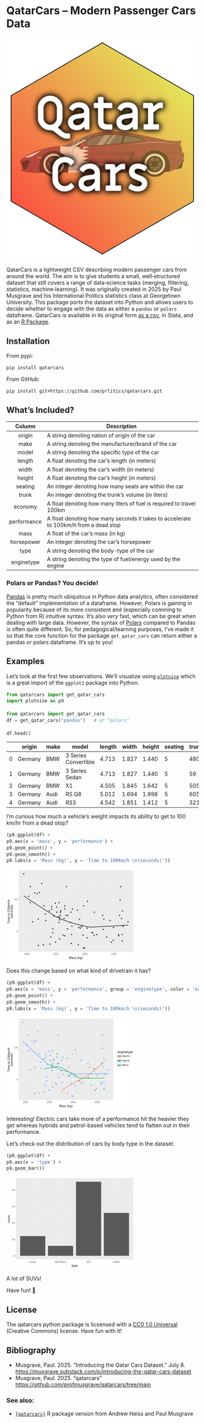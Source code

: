 

# QatarCars – Modern Passenger Cars Data

<img src="qatarcars_hex.png" data-fig-align="center" />

QatarCars is a lightweight CSV describing modern passenger cars from
around the world. The aim is to give students a small, well‑structured
dataset that still covers a range of data‑science tasks (merging,
filtering, statistics, machine‑learning). It was originally created in
2025 by Paul Musgrave and his International Politics statistics class at
Georgetown University. This package ports the dataset into Python and
allows users to decide whether to engage with the data as either a
`pandas` or `polars` dataframe. QatarCars is available in its original
form [as a csv](https://github.com/profmusgrave/qatarcars/tree/main), in
Stata, and as an [R Package](https://andrewheiss.github.io/qatarcars/).

## Installation

From pypi:

``` {bash}
pip install qatarcars
```

From GitHub:

``` {bash}
pip install git+https://github.com/prlitics/qatarcars.git
```

## What’s Included?

| Column | Description |
|:--:|----|
| origin | A string denoting nation of origin of the car |
| make | A string denoting the manufacturer/brand of the car |
| model | A string denoting the specific type of the car |
| length | A float denoting the car’s length (in meters) |
| width | A float denoting the car’s width (in meters) |
| height | A float denoting the car’s height (in meters) |
| seating | An integer denoting how many seats are within the car |
| trunk | An integer denoting the trunk’s volume (in liters) |
| economy | A float denoting how many liters of fuel is required to travel 100km |
| performance | A float denoting how many seconds it takes to accelerate to 100km/h from a dead stop |
| mass | A float of the car’s mass (in kg) |
| horsepower | An integer denoting the car’s horsepower |
| type | A string denoting the body-type of the car |
| enginetype | A string denoting the type of fuel/energy used by the engine |

### Polars or Pandas? You decide!

[Pandas](https://pandas.pydata.org/) is pretty much ubiquitous in Python
data analytics, often considered the “default” implementation of a
dataframe. However, Polars is gaining in popularity because of its more
consistent and (especially comming to Python from R) intuitive syntax.
It’s also *very* fast, which can be great when dealing with large data.
However, the syntax of
[Polars](https://docs.pola.rs/api/python/stable/reference/index.html)
compared to Pandas is often quite different. So, for
pedagogical/learning purposes, I’ve made it so that the core function
for the package `get_qatar_cars` can return either a pandas or polars
dataframe. It’s up to you!

## Examples

Let’s look at the first few observations. We’ll visualize using
[`plotnine`](https://plotnine.org/) which is a great import of the
`ggplot2` package into Python.

``` python
from qatarcars import get_qatar_cars
import plotnine as p9

from qatarcars import get_qatar_cars
df = get_qatar_cars("pandas")   # or "polars"

df.head()
```

<div>
<style scoped>
    .dataframe tbody tr th:only-of-type {
        vertical-align: middle;
    }
&#10;    .dataframe tbody tr th {
        vertical-align: top;
    }
&#10;    .dataframe thead th {
        text-align: right;
    }
</style>

|  | origin | make | model | length | width | height | seating | trunk | economy | horsepower | price | mass | performance | type | enginetype |
|----|----|----|----|----|----|----|----|----|----|----|----|----|----|----|----|
| 0 | Germany | BMW | 3 Series Convertible | 4.713 | 1.827 | 1.440 | 5 | 480 | 11.8 | 184 | 190300 | 1777 | 5.8 | Coupe | Petrol |
| 1 | Germany | BMW | 3 Series Sedan | 4.713 | 1.827 | 1.440 | 5 | 59 | 7.6 | 386 | 164257 | 1653 | 4.3 | Sedan | Petrol |
| 2 | Germany | BMW | X1 | 4.505 | 1.845 | 1.642 | 5 | 505 | 6.6 | 313 | 264000 | 1701 | 5.4 | SUV | Petrol |
| 3 | Germany | Audi | RS Q8 | 5.012 | 1.694 | 1.998 | 5 | 605 | 12.1 | 600 | 630000 | 2490 | 3.6 | SUV | Petrol |
| 4 | Germany | Audi | RS3 | 4.542 | 1.851 | 1.412 | 5 | 321 | 8.7 | 400 | 310000 | 1565 | 3.8 | Sedan | Petrol |

</div>

I’m curious how much a vehicle’s weight impacts its ability to get to
100 km/hr from a dead stop?

``` python
(p9.ggplot(df) +
p9.aes(x = 'mass', y = 'performance') +
p9.geom_point() +
p9.geom_smooth() +
p9.labs(x = 'Mass (kg)', y = 'Time to 100km/h \n(seconds)'))
```

<img src="README_files/figure-commonmark/cell-3-output-1.png"
width="336" height="240" />

Does this change based on what kind of drivetrain it has?

``` python
(p9.ggplot(df) +
p9.aes(x = 'mass', y = 'performance', group = 'enginetype', color = 'enginetype') +
p9.geom_point() +
p9.geom_smooth() +
p9.labs(x = 'Mass (kg)', y = 'Time to 100km/h \n(seconds)'))
```

<img src="README_files/figure-commonmark/cell-4-output-1.png"
width="336" height="240" />

Interesting! Electric cars take more of a performance hit the heavier
they get whereas hybrids and petrol-based vehicles tend to flatten out
in their performance.

Let’s check out the distribution of cars by body type in the dataset.

``` python
(p9.ggplot(df) +
p9.aes(x = 'type') +
p9.geom_bar())
```

<img src="README_files/figure-commonmark/cell-5-output-1.png"
width="336" height="240" />

A lot of SUVs!

Have fun! 🚗

## License

The qatarcars python package is licsensed with a [CC0 1.0
Universal](https://creativecommons.org/public-domain/cc0/) (Creative
Commons) license. Have fun with it!

## Bibliography

- Musgrave, Paul. 2025. “Introducing the Qatar Cars Dataset.” July 8.
  https://musgrave.substack.com/p/introducing-the-qatar-cars-dataset
- Musgrave, Paul. 2025. “qatarcars”
  https://github.com/profmusgrave/qatarcars/tree/main

### See also:

- [`{qatarcars}`](https://andrewheiss.github.io/qatarcars/) R package
  version from Andrew Heiss and Paul Musgrave
